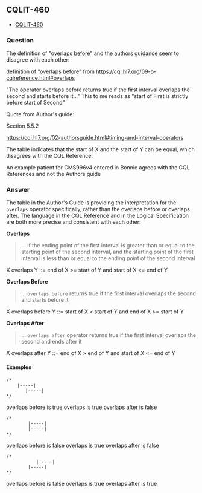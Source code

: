 ## CQLIT-460

* [CQLIT-460](https://oncprojectracking.healthit.gov/support/browse/CQLIT-460)

### Question

The definition of "overlaps before" and the authors guidance seem to disagree with each other:

definition of "overlaps before" from https://cql.hl7.org/09-b-cqlreference.html#overlaps

"The operator overlaps before returns true if the first interval overlaps the second and starts before it..."
This to me reads as "start of First is strictly before start of Second"

Quote from Author's guide:

Section 5.5.2

https://cql.hl7.org/02-authorsguide.html#timing-and-interval-operators

The table indicates that the start of X and the start of Y can be equal, which disagrees with the CQL Reference.

An example patient for CMS996v4 entered in Bonnie agrees with the CQL References and not the Authors guide

### Answer

The table in the Author's Guide is providing the interpretation for the `overlaps` operator specifically, rather than the overlaps before or overlaps after. The language in the CQL Reference and in the Logical Specification are both more precise and consistent with each other:

**Overlaps**

> ... if the ending point of the first interval is greater than or equal to the starting point of the second interval, and the starting point of the first interval is less than or equal to the ending point of the second interval

X overlaps Y ::= end of X >= start of Y and start of X <= end of Y

**Overlaps Before**

> ... `overlaps before` returns true if the first interval overlaps the second and starts before it

X overlaps before Y ::= start of X < start of Y and end of X >= start of Y

**Overlaps After**

> ... `overlaps after` operator returns true if the first interval overlaps the second and ends after it

X overlaps after Y ::= end of X > end of Y and start of X <= end of Y

#### Examples

```cql
/*
    |-----|
       |-----|
*/
```

overlaps before is true
overlaps is true
overlaps after is false

```cql
/*
        |-----|
        |-----|    
*/
```

overlaps before is false
overlaps is true
overlaps after is false


```cql
/*
           |-----|
        |-----|    
*/
```

overlaps before is false
overlaps is true
overlaps after is true
